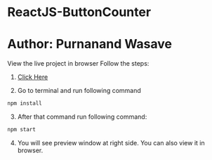 # ReactJS-ButtonCounter

# Author: Purnanand Wasave
View the live project in browser 
Follow the steps:
1) [Click Here](https://gitpod.io/#/github.com/purnanandv/ReactJS-ButtonCounter/tree/master)

2) Go to terminal and run following command
 ```bash
 npm install
 ```
 3) After that command
 run following command:
 ```bash
 npm start
 ```
 4) You will see preview window at right side. You can also view it in browser.
